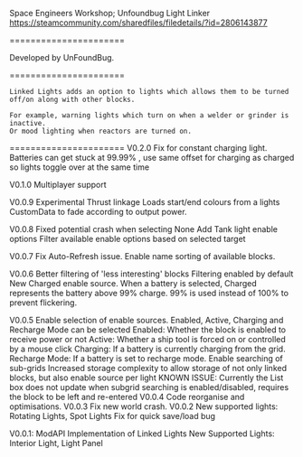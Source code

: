 Space Engineers Workshop;
Unfoundbug Light Linker 
https://steamcommunity.com/sharedfiles/filedetails/?id=2806143877

======================

Developed by UnFoundBug.

======================

	Linked Lights adds an option to lights which allows them to be turned off/on along with other blocks. 
	
	For example, warning lights which turn on when a welder or grinder is inactive.
	Or mood lighting when reactors are turned on. 


======================
V0.2.0
	Fix for constant charging light.
		Batteries can get stuck at 99.99% , use same offset for charging as charged so lights toggle over at the same time

V0.1.0
	Multiplayer support
	
V0.0.9
	Experimental Thrust linkage
		Loads start/end colours from a lights CustomData to fade according to output power.

V0.0.8
	Fixed potential crash when selecting None
	Add Tank light enable options
	Filter available enable options based on selected target

V0.0.7
	Fix Auto-Refresh issue.
	Enable name sorting of available blocks.

V0.0.6
	Better filtering of 'less interesting' blocks
	Filtering enabled by default
	New Charged enable source.
		When a battery is selected, Charged represents the battery above 99% charge. 99% is used instead of 100% to prevent flickering.

V0.0.5
	Enable selection of enable sources. Enabled, Active, Charging and Recharge Mode can be selected
		Enabled: Whether the block is enabled to receive power or not
		Active: Whether a ship tool is forced on or controlled by a mouse click
		Charging: If a battery is currently charging from the grid.
		Recharge Mode: If a battery is set to recharge mode.
	Enable searching of sub-grids
	Increased storage complexity to allow storage of not only linked blocks, but also enable source per light
	KNOWN ISSUE: Currently the List box does not update when subgrid searching is enabled/disabled, requires the block to be left and re-entered
V0.0.4
	Code reorganise and optimisations.
V0.0.3
	Fix new world crash.
V0.0.2
	New supported lights: Rotating Lights, Spot Lights
	Fix for quick save/load bug

V0.0.1: ModAPI Implementation of Linked Lights
	New Supported Lights: Interior Light, Light Panel
